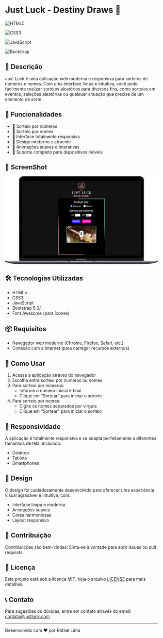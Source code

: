# Just Luck - Destiny Draws 🎲

<div data-badges>
  <!-- HTML5 Badge -->
  <a href="https://developer.mozilla.org/pt-BR/docs/Web/HTML" target="_blank" rel="noopener noreferrer" 
     style="text-decoration: none; transition: transform 0.15s ease-out;"
     onmouseover="this.style.transform='translateY(-2px)'" 
     onmouseout="this.style.transform='none'">
    <img src="https://img.shields.io/badge/HTML5-E34F26?style=for-the-badge&logo=html5&logoColor=white" 
         alt="HTML5" 
         >
  </a>

  <!-- CSS3 Badge -->
  <a href="https://developer.mozilla.org/pt-BR/docs/Web/CSS" target="_blank" rel="noopener noreferrer"
     style="text-decoration: none; transition: transform 0.15s ease-out;"
     onmouseover="this.style.transform='translateY(-2px)'" 
     onmouseout="this.style.transform='none'">
    <img src="https://img.shields.io/badge/CSS3-1572B6?style=for-the-badge&logo=css3&logoColor=white" 
         alt="CSS3" 
         >
  </a>

  <!-- JavaScript Badge -->
  <a href="https://developer.mozilla.org/pt-BR/docs/Web/JavaScript" target="_blank" rel="noopener noreferrer"
     style="text-decoration: none; transition: transform 0.15s ease-out;"
     onmouseover="this.style.transform='translateY(-2px)'" 
     onmouseout="this.style.transform='none'">
    <img src="https://img.shields.io/badge/JavaScript-F7DF1E?style=for-the-badge&logo=javascript&logoColor=black" 
         alt="JavaScript" 
         >
  </a>

  <!-- Bootstrap Badge -->
  <a href="https://getbootstrap.com/" target="_blank" rel="noopener noreferrer"
     style="text-decoration: none; transition: transform 0.15s ease-out;"
     onmouseover="this.style.transform='translateY(-2px)'" 
     onmouseout="this.style.transform='none'">
    <img src="https://img.shields.io/badge/Bootstrap-7952B3?style=for-the-badge&logo=bootstrap&logoColor=white" 
         alt="Bootstrap" 
         >
  </a>
</div>

## 🌟 Descrição
Just Luck é uma aplicação web moderna e responsiva para sorteios de números e nomes. Com uma interface limpa e intuitiva, você pode facilmente realizar sorteios aleatórios para diversos fins, como sorteios em eventos, seleções aleatórias ou qualquer situação que precise de um elemento de sorte.

## 🚀 Funcionalidades
- 🎯 Sorteio por números
- 🎯 Sorteio por nomes
- 📱 Interface totalmente responsiva
- 🎨 Design moderno e atraente
- 🔄 Animações suaves e interativas
- 📱 Suporte completo para dispositivos móveis

## 📱 ScreenShot
![Just Luck - Interface](https://github.com/rafaelclima/Sorteador/blob/master/.gitassets/capa.png?raw=true)

## 🛠️ Tecnologias Utilizadas
- HTML5
- CSS3
- JavaScript
- Bootstrap 5.3.1
- Font Awesome (para ícones)

## 📦 Requisitos
- Navegador web moderno (Chrome, Firefox, Safari, etc.)
- Conexão com a internet (para carregar recursos externos)

## 🚀 Como Usar
1. Acesse a aplicação através do navegador
2. Escolha entre sorteio por números ou nomes
3. Para sorteio por números:
   - Informe o número inicial e final
   - Clique em "Sortear" para iniciar o sorteio
4. Para sorteio por nomes:
   - Digite os nomes separados por vírgula
   - Clique em "Sortear" para iniciar o sorteio

## 📱 Responsividade
A aplicação é totalmente responsiva e se adapta perfeitamente a diferentes tamanhos de tela, incluindo:
- Desktop
- Tablets
- Smartphones

## 🎨 Design
O design foi cuidadosamente desenvolvido para oferecer uma experiência visual agradável e intuitiva, com:
- Interface limpa e moderna
- Animações suaves
- Cores harmoniosas
- Layout responsivo

## 🤝 Contribuição
Contribuições são bem-vindas! Sinta-se à vontade para abrir issues ou pull requests.

## 📝 Licença
Este projeto está sob a licença MIT. Veja o arquivo [LICENSE](LICENSE) para mais detalhes.

## 📞 Contato
Para sugestões ou dúvidas, entre em contato através do email: contato@justluck.com

---

Desenvolvido com ❤️ por Rafael Lima
